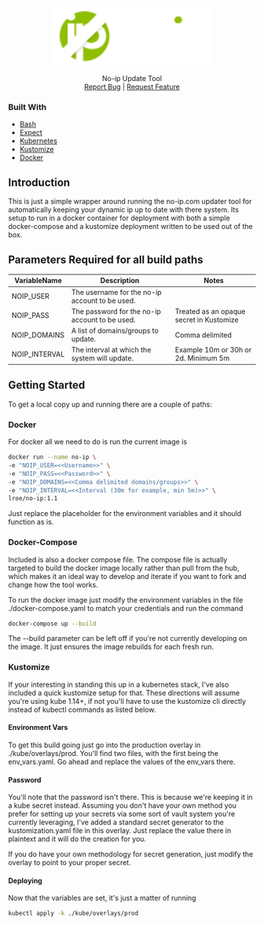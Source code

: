 <!-- PROJECT LOGO -->
<br />
<p align="center">
  <a href="https://github.com/rts-core/ersys-backend">
    <img src="images/logo.png" alt="Logo" height="120">
  </a>

  <p align="center">
    No-ip Update Tool
    <br />
    <a href="https://github.com/rts-core/ersys-backend/issues">Report Bug</a> |
    <a href="https://github.com/rts-core/ersys-backend/issues">Request Feature</a>
  </p>
</p>

### Built With

* [Bash](https://www.gnu.org/software/bash/)
* [Expect](https://linux.die.net/man/1/expect)
* [Kubernetes](https://kubernetes.io/)
* [Kustomize](https://kustomize.io/)
* [Docker](https://www.docker.com/)

<!-- GETTING STARTED -->
## Introduction
This is just a simple wrapper around running the no-ip.com updater tool for automatically keeping your dynamic ip up to date with there system. Its setup to run in a docker container for deployment with both a simple docker-compose and a kustomize deployment written to be used out of the box.

## Parameters Required for all build paths
| VariableName      | Description                                       | Notes                                     |
| ----------------- | -----------------                                 | ---------                                 |
| NOIP_USER         | The username for the no-ip account to be used.    |                                           |
| NOIP_PASS         | The password for the no-ip account to be used.    | Treated as an opaque secret in Kustomize  |
| NOIP_DOMAINS      | A list of domains/groups to update.               | Comma delimited                           | 
| NOIP_INTERVAL     | The interval at which the system will update.     | Example 10m or 30h or 2d. Minimum 5m      | 


## Getting Started
To get a local copy up and running there are a couple of paths:

### Docker

For docker all we need to do is run the current image is

```sh
docker run --name no-ip \
-e "NOIP_USER=<<Username>>" \
-e "NOIP_PASS=<<Password>>" \
-e "NOIP_DOMAINS=<<Comma delimited domains/groups>>" \
-e "NOIP_INTERVAL=<<Interval (30m for example, min 5m)>>" \
lroe/no-ip:1.1
```
Just replace the placeholder for the environment variables and it should function as is.

### Docker-Compose

Included is also a docker compose file. The compose file is actually targeted to build the docker image locally rather than pull from the hub, which makes it an ideal way to develop and iterate if you want to fork and change how the tool works.

To run the docker image just modify the environment variables in the file ./docker-compose.yaml to match your credentials and run the command

```sh
docker-compose up --build
```

The --build parameter can be left off if you're not currently developing on the image. It just ensures the image rebuilds for each fresh run.

### Kustomize

If your interesting in standing this up in a kubernetes stack, I've also included a quick kustomize setup for that. These directions will assume you're using kube 1.14+, if not you'll have to use the kustomize cli directly instead of kubectl commands as listed below.

#### Environment Vars
To get this build going just go into the production overlay in ./kube/overlays/prod. You'll find two files, with the first being the env_vars.yaml. Go ahead and replace the values of the env_vars there. 

#### Password
You'll note that the password isn't there. This is because we're keeping it in a kube secret instead. Assuming you don't have your own method you prefer for setting up your secrets via some sort of vault system you're currently leveraging, I've added a standard secret generator to the kustomization.yaml file in this overlay. Just replace the value there in plaintext and it will do the creation for you.

If you do have your own methodology for secret generation, just modify the overlay to point to your proper secret.

#### Deploying
Now that the variables are set, it's just a matter of running

```sh
kubectl apply -k ./kube/overlays/prod
```